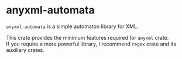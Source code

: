# anyxml-automata
`anyxml-automata` is a simple automaton library for XML.

This crate provides the minimum features required for `anyxml` crate.  \
If you require a more powerful library, I recommend `regex` crate and its auxiliary crates.